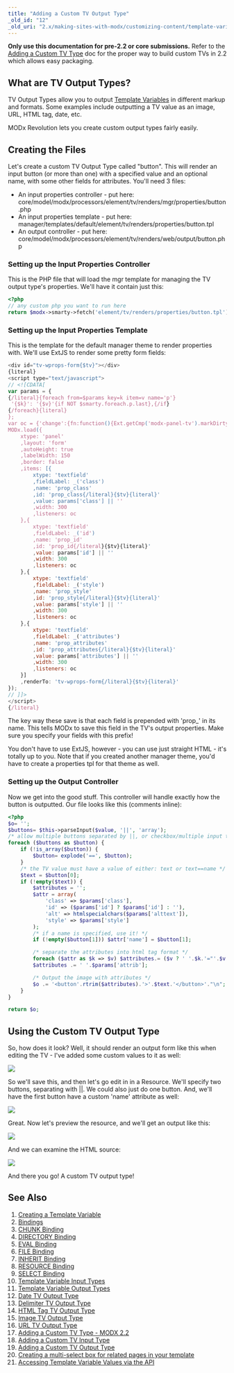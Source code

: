 ```yaml
---
title: "Adding a Custom TV Output Type"
_old_id: "12"
_old_uri: "2.x/making-sites-with-modx/customizing-content/template-variables/adding-a-custom-tv-output-type"
---
```


**Only use this documentation for pre-2.2 or core submissions.**
Refer to the [Adding a Custom TV Type](making-sites-with-modx/customizing-content/template-variables/adding-a-custom-tv-type-modx-2.2 "Adding a Custom TV Type - MODX 2.2") doc for the proper way to build custom TVs in 2.2 which allows easy packaging.

## What are TV Output Types?

TV Output Types allow you to output [Template Variables](building-sites/elements/template-variables "Template Variables") in different markup and formats. Some examples include outputting a TV value as an image, URL, HTML tag, date, etc.

MODx Revolution lets you create custom output types fairly easily.

## Creating the Files

Let's create a custom TV Output Type called "button". This will render an input button (or more than one) with a specified value and an optional name, with some other fields for attributes. You'll need 3 files:

- An input properties controller - put here: core/model/modx/processors/element/tv/renders/mgr/properties/button.php
- An input properties template - put here: manager/templates/default/element/tv/renders/properties/button.tpl
- An output controller - put here: core/model/modx/processors/element/tv/renders/web/output/button.php

### Setting up the Input Properties Controller

This is the PHP file that will load the mgr template for managing the TV output type's properties. We'll have it contain just this:

``` php 
<?php
// any custom php you want to run here
return $modx->smarty->fetch('element/tv/renders/properties/button.tpl');
```

### Setting up the Input Properties Template

This is the template for the default manager theme to render properties with. We'll use ExtJS to render some pretty form fields:

``` javascript 
<div id="tv-wprops-form{$tv}"></div>
{literal}
<script type="text/javascript">
// <![CDATA[
var params = {
{/literal}{foreach from=$params key=k item=v name='p'}
 '{$k}': '{$v}'{if NOT $smarty.foreach.p.last},{/if}
{/foreach}{literal}
};
var oc = {'change':{fn:function(){Ext.getCmp('modx-panel-tv').markDirty();},scope:this}};
MODx.load({
    xtype: 'panel'
    ,layout: 'form'
    ,autoHeight: true
    ,labelWidth: 150
    ,border: false
    ,items: [{
        xtype: 'textfield'
        ,fieldLabel: _('class')
        ,name: 'prop_class'
        ,id: 'prop_class{/literal}{$tv}{literal}'
        ,value: params['class'] || ''
        ,width: 300
        ,listeners: oc
    },{
        xtype: 'textfield'
        ,fieldLabel: _('id')
        ,name: 'prop_id'
        ,id: 'prop_id{/literal}{$tv}{literal}'
        ,value: params['id'] || ''
        ,width: 300
        ,listeners: oc
    },{
        xtype: 'textfield'
        ,fieldLabel: _('style')
        ,name: 'prop_style'
        ,id: 'prop_style{/literal}{$tv}{literal}'
        ,value: params['style'] || ''
        ,width: 300
        ,listeners: oc
    },{
        xtype: 'textfield'
        ,fieldLabel: _('attributes')
        ,name: 'prop_attributes'
        ,id: 'prop_attributes{/literal}{$tv}{literal}'
        ,value: params['attributes'] || ''
        ,width: 300
        ,listeners: oc
    }]
    ,renderTo: 'tv-wprops-form{/literal}{$tv}{literal}'
});
// ]]>
</script>
{/literal}
```

The key way these save is that each field is prepended with 'prop\_' in its name. This tells MODx to save this field in the TV's output properties. Make sure you specify your fields with this prefix!

You don't have to use ExtJS, however - you can use just straight HTML - it's totally up to you. 
Note that if you created another manager theme, you'd have to create a properties tpl for that theme as well.

### Setting up the Output Controller

Now we get into the good stuff. This controller will handle exactly how the button is outputted. Our file looks like this (comments inline):

``` php 
<?php
$o= '';
$buttons= $this->parseInput($value, '||', 'array');
/* allow multiple buttons separated by ||, or checkbox/multiple input tvs */
foreach ($buttons as $button) {
    if (!is_array($button)) {
        $button= explode('==', $button);
    }
    /* the TV value must have a value of either: text or text==name */
    $text = $button[0];
    if (!empty($text)) {
        $attributes = '';
        $attr = array(
            'class' => $params['class'],
            'id' => ($params['id'] ? $params['id'] : ''),
            'alt' => htmlspecialchars($params['alttext']),
            'style' => $params['style']
        );
        /* if a name is specified, use it! */
        if (!empty($button[1])) $attr['name'] = $button[1];

        /* separate the attributes into html tag format */
        foreach ($attr as $k => $v) $attributes.= ($v ? ' '.$k.'="'.$v.'"' : '');
        $attributes .= ' '.$params['attrib'];

        /* Output the image with attributes */
        $o .= '<button'.rtrim($attributes).'>'.$text.'</button>'."\n";
    }
}

return $o;
```

## Using the Custom TV Output Type

So, how does it look? Well, it should render an output form like this when editing the TV - I've added some custom values to it as well:

![](/download/attachments/18678064/outtvprop1.png?version=1&modificationDate=1269529790000)

So we'll save this, and then let's go edit in in a Resource. We'll specify two buttons, separating with ||. We could also just do one button. And, we'll have the first button have a custom 'name' attribute as well:

![](/download/attachments/18678064/outtvinput.png?version=1&modificationDate=1269529790000)

Great. Now let's preview the resource, and we'll get an output like this:

![](/download/attachments/18678064/outtvresult1.png?version=1&modificationDate=1269529790000)

And we can examine the HTML source:

![](/download/attachments/18678064/outtvsource1.png?version=1&modificationDate=1269529790000)

And there you go! A custom TV output type!

## See Also

1. [Creating a Template Variable](building-sites/elements/template-variables/step-by-step)
2. [Bindings](building-sites/elements/template-variables/bindings)
3. [CHUNK Binding](building-sites/elements/template-variables/bindings/chunk-binding)
4. [DIRECTORY Binding](building-sites/elements/template-variables/bindings/directory-binding)
5. [EVAL Binding](building-sites/elements/template-variables/bindings/eval-binding)
6. [FILE Binding](building-sites/elements/template-variables/bindings/file-binding)
7. [INHERIT Binding](building-sites/elements/template-variables/bindings/inherit-binding)
8. [RESOURCE Binding](building-sites/elements/template-variables/bindings/resource-binding)
8. [SELECT Binding](building-sites/elements/template-variables/bindings/select-binding)
10. [Template Variable Input Types](building-sites/elements/template-variables/input-types)
11. [Template Variable Output Types](building-sites/elements/template-variables/output-types)
12. [Date TV Output Type](building-sites/elements/template-variables/output-types/date)
13. [Delimiter TV Output Type](building-sites/elements/template-variables/output-types/delimiter)
14. [HTML Tag TV Output Type](building-sites/elements/template-variables/output-types/html)
15. [Image TV Output Type](building-sites/elements/template-variables/output-types/image)
16. [URL TV Output Type](building-sites/elements/template-variables/output-types/url)
17. [Adding a Custom TV Type - MODX 2.2](extending-modx/custom-tvs)
18. [Adding a Custom TV Input Type](_legacy/making-sites-with-modx/adding-a-custom-tv-input-type)
19. [Adding a Custom TV Output Type](_legacy/making-sites-with-modx/adding-a-custom-tv-output-type)
20. [Creating a multi-select box for related pages in your template](building-sites/tutorials/multiselect-related-pages)
21. [Accessing Template Variable Values via the API](extending-modx/snippets/accessing-tvs)